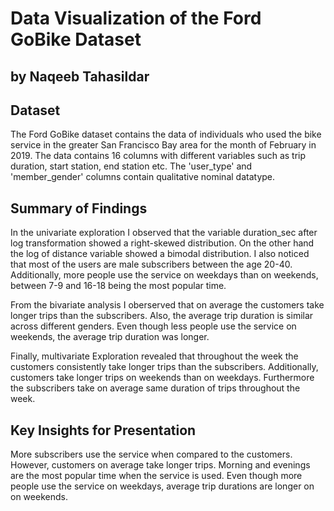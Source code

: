 # Data Visualization of the Ford GoBike Dataset
## by Naqeeb Tahasildar


## Dataset
The Ford GoBike dataset contains the data of individuals who used the bike service in the greater San Francisco Bay area for the month of February in 2019. The data contains 16 columns with different variables such as trip duration, start station, end station etc. The 'user_type' and 'member_gender' columns contain qualitative nominal datatype.

## Summary of Findings

In the univariate exploration I observed that the variable duration_sec after log transformation showed a right-skewed distribution. On the other hand the log of distance variable showed a bimodal distribution. I also noticed that most of the users are male subscribers between the age 20-40. Additionally, more people use the service on weekdays than on weekends, between 7-9 and 16-18 being the most popular time.

From the bivariate analysis I oberserved that on average the customers take longer trips than the subscribers. Also, the average trip duration is similar across different genders. Even though less people use the service on weekends, the average trip duration was longer.

Finally, multivariate Exploration revealed that throughout the week the customers consistently take longer trips than the subscribers. Additionally, customers take longer trips on weekends than on weekdays. Furthermore the subscribers take on average same duration of trips throughout the week.

## Key Insights for Presentation

More subscribers use the service when compared to the customers. However, customers on average take longer trips. Morning and evenings are the most popular time when the service is used. Even though more people use the service on weekdays, average trip durations are longer on on weekends.
